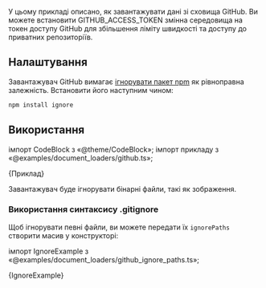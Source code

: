 
У цьому прикладі описано, як завантажувати дані зі сховища GitHub. Ви можете встановити GITHUB_ACCESS_TOKEN змінна середовища на токен доступу GitHub для збільшення ліміту швидкості та доступу до приватних репозиторіїв.

## Налаштування

Завантажувач GitHub вимагає [ігнорувати пакет npm](https://www.npmjs.com/package/ignore) як рівноправна залежність. Встановити його наступним чином:


```bash npm2yarn
npm install ignore
```

## Використання

імпорт CodeBlock з «@theme/CodeBlock»; імпорт прикладу з «@examples/document_loaders/github.ts»;

<CodeBlock language="typescript">{Приклад}</CodeBlock>

Завантажувач буде ігнорувати бінарні файли, такі як зображення.

### Використання синтаксису .gitignore

Щоб ігнорувати певні файли, ви можете передати їх `ignorePaths` створити масив у конструкторі:

імпорт IgnoreExample з «@examples/document_loaders/github_ignore_paths.ts»;

<CodeBlock language="typescript">{IgnoreExample}</CodeBlock>
